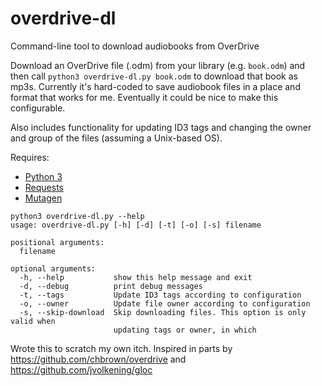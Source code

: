# overdrive-dl
Command-line tool to download audiobooks from OverDrive

Download an OverDrive file (.odm) from your library (e.g. `book.odm`) and then call `python3 overdrive-dl.py book.odm` to download that book as mp3s. Currently it's hard-coded to save audiobook files in a place and format that works for me. Eventually it could be nice to make this configurable.

Also includes functionality for updating ID3 tags and changing the owner and group of the files (assuming a Unix-based OS).

Requires:
- [Python 3](https://docs.python.org/3/)
- [Requests](http://docs.python-requests.org)
- [Mutagen](https://mutagen.readthedocs.io)


```
python3 overdrive-dl.py --help
usage: overdrive-dl.py [-h] [-d] [-t] [-o] [-s] filename

positional arguments:
  filename

optional arguments:
  -h, --help           show this help message and exit
  -d, --debug          print debug messages
  -t, --tags           Update ID3 tags according to configuration
  -o, --owner          Update file owner according to configuration
  -s, --skip-download  Skip downloading files. This option is only valid when
                       updating tags or owner, in which
```

Wrote this to scratch my own itch. Inspired in parts by https://github.com/chbrown/overdrive and https://github.com/jvolkening/gloc
